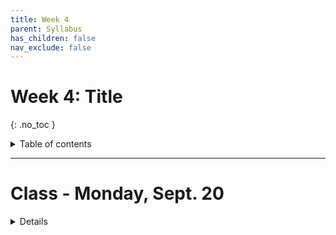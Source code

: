 ```yaml
---
title: Week 4
parent: Syllabus
has_children: false
nav_exclude: false
---
```


# Week 4: Title
{: .no_toc }

<details closed markdown="block">
  <summary>
    Table of contents
  </summary>
  {: .text-delta }
1. TOC
{:toc}
</details>

---

<!-- ########################################################################### -->

# Class - Monday, Sept. 20

<details closed markdown="block">
  <summary>Details</summary>

+ [**Class notes**](XDASI_Probability_Distributions_Part1.html)
</details>

<!-- ########################################################################### -->

<!-- ########################################################################### -->

<!-- # Class - Thursday, Sept. 23

<details closed markdown="block">
  <summary>Details</summary>

</details> -->

<!-- ########################################################################### -->

<!-- ########################################################################### -->

<!-- # Recitation - Friday, Sept. 24

<details closed markdown="block">
  <summary>Details</summary>

</details> -->

<!-- ########################################################################### -->
